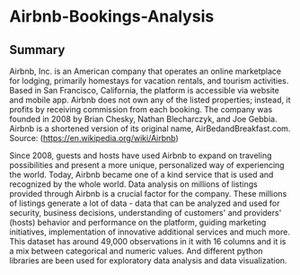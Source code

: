 # Airbnb-Bookings-Analysis

## Summary 

Airbnb, Inc. is an American company that operates an online marketplace for lodging, primarily homestays for vacation rentals, and tourism activities. Based in San Francisco, California, the platform is accessible via website and mobile app. Airbnb does not own any of the listed properties; instead, it profits by receiving commission from each booking. The company was founded in 2008 by Brian Chesky, Nathan Blecharczyk, and Joe Gebbia. Airbnb is a shortened version of its original name, AirBedandBreakfast.com. Source: (https://en.wikipedia.org/wiki/Airbnb)

Since 2008, guests and hosts have used Airbnb to expand on traveling possibilities and present a more unique, personalized way of experiencing the world. Today, Airbnb became one of a kind service that is used and recognized by the whole world. Data analysis on millions of listings provided through Airbnb is a crucial factor for the company. These millions of listings generate a lot of data - data that can be analyzed and used for security, business decisions, understanding of customers' and providers' (hosts) behavior and performance on the platform, guiding marketing initiatives, implementation of innovative additional services and much more.
This dataset has around 49,000 observations in it with 16 columns and it is a mix between categorical and numeric values. And different python libraries are been used for exploratory data analysis and data visualization.
